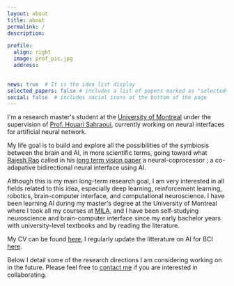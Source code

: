 ```yaml
---
layout: about
title: about
permalink: /
description:  

profile:
  align: right
  image: prof_pic.jpg
  address: 
    

news: true  # It is the idea list display
selected_papers: false # includes a list of papers marked as "selected={true}"
social: false  # includes social icons at the bottom of the page
---
```

I'm a research master's student at the <a href="https://www.umontreal.ca/">University of Montreal</a> under the supervision of
 <a href="https://scholar.google.com/citations?user=xsUkTCEAAAAJ&hl=fr">Prof. Houari Sahraoui</a>, currently working on neural interfaces for artificial neural network.


My life goal is to build and explore all the possibilities of the symbiosis between the brain and AI, in more scientific terms, going toward what <a href="https://en.wikipedia.org/wiki/Rajesh_P._N._Rao"> Rajesh Rao</a> called in his  <a href="https://arxiv.org/abs/1811.11876">long term vision paper</a> a neural-coprocessor ; a co-adapative bidirectional neural interface using AI.

Although this is my main long-term research goal, I am very interested in all fields related to this idea, especially deep learning, reinforcement learning, robotics, brain-computer interface, and computational neuroscience. I have been learning AI during my master's degree at the University of Montreal where I took all my courses at <a href="https://mila.quebec/en/">MILA</a>, and I have been self-studying neuroscience and brain-computer interface since my early bachelor years with university-level textbooks and by reading the literature.


My CV can be found [here](https://atonkamanda.github.io/assets/pdf/CV_Aton_Kamanda.pdf), I regularly update the litterature on AI for BCI [here](https://github.com/atonkamanda/awesome-ai-brain-computer-interface).

Below I detail some of the research directions I am considering working on in the future. Please feel free to [contact me](mailto:atonkamanda@hotmail.com) if you are interested in collaborating.